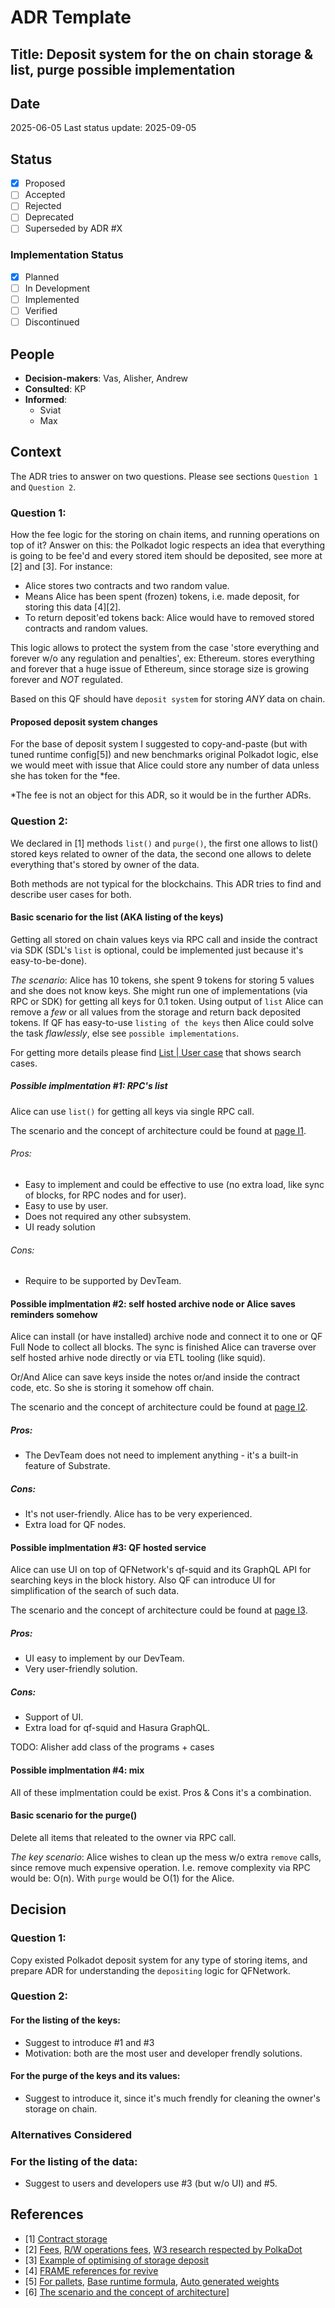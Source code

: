 # ADR Template

## Title: Deposit system for the on chain storage & list, purge possible implementation

## Date
2025-06-05
Last status update: 2025-09-05

## Status
- [X] Proposed
- [ ] Accepted
- [ ] Rejected
- [ ] Deprecated
- [ ] Superseded by ADR #X

### Implementation Status
- [X] Planned
- [ ] In Development
- [ ] Implemented
- [ ] Verified
- [ ] Discontinued

## People
- **Decision-makers**: Vas, Alisher, Andrew
- **Consulted**: KP
- **Informed**:
  - Sviat
  - Max

## Context

The ADR tries to answer on two questions. Please see sections `Question 1` and `Question 2`.

### Question 1:
How the fee logic for the storing on chain items, and running operations on top of it?
Answer on this: the Polkadot logic respects an idea that everything is going to be fee'd and every stored item should be deposited, see more at [2] and [3]. For instance:
- Alice stores two contracts and two random value.
- Means Alice has been spent (frozen) tokens, i.e. made deposit, for storing this data [4][2].
- To return deposit'ed tokens back: Alice would have to removed stored contracts and random values.

This logic allows to protect the system from the case 'store everything and forever w/o any regulation and penalties', ex: Ethereum. stores everything and forever that a huge issue of Ethereum, since storage size is growing forever and _NOT_ regulated.

Based on this QF should have `deposit system` for storing _ANY_ data on chain.

#### Proposed deposit system changes
For the base of deposit system I suggested to copy-and-paste (but with tuned runtime config[5]) and
new benchmarks original Polkadot logic, else we would meet with issue that Alice could store
any number of data unless she has token for the *fee.

*The fee is not an object for this ADR, so it would be in the further ADRs.

### Question 2:
We declared in [1] methods `list()` and `purge()`, the first one allows to
list() stored keys related to owner of the data, the second one allows to
delete everything that's stored by owner of the data.

Both methods are not typical for the blockchains. This ADR tries to find and describe user cases for both.

#### Basic scenario for the list (AKA listing of the keys)
Getting all stored on chain values keys via RPC call and inside the contract via SDK (SDL's `list` is optional, could be implemented just because it's easy-to-be-done).

_The scenario_: Alice has 10 tokens, she spent 9 tokens for storing 5 values and she does not know keys. She might run one of implementations (via RPC or SDK) for getting all keys for 0.1 token. Using output of `list` Alice can remove a _few_ or all values from the storage and return back deposited tokens. If QF has easy-to-use `listing of the keys` then Alice could solve the task _flawlessly_, else see `possible implementations`.

For getting more details please find [List | User case](docs/ADR/0011_implementations_visualization.drawio) that shows search cases.


##### Possible implmentation #1: RPC's list
Alice can use `list()` for getting all keys via single RPC call.

The scenario and the concept of architecture could be found at [page I1](docs/ADR/0011_implmentations_visualization.drawio).

###### Pros:
- Easy to implement and could be effective to use (no extra load, like sync of blocks, for RPC nodes
and for user).
- Easy to use by user.
- Does not required any other subsystem.
- UI ready solution
###### Cons:
- Require to be supported by DevTeam.

#### Possible implmentation #2: self hosted archive node or Alice saves reminders somehow
Alice can install (or have installed) archive node and connect it to one or QF Full Node to collect all blocks. The sync is finished Alice can traverse over self hosted arhive node directly or via ETL tooling (like squid).

Or/And Alice can save keys inside the notes or/and inside the contract code, etc. So she is storing it somehow off chain.

The scenario and the concept of architecture could be found at [page I2](docs/ADR/0011_implmentations_visualization.drawio).

##### Pros:
- The DevTeam does not need to implement anything - it's a built-in feature of Substrate.
##### Cons:
- It's not user-friendly. Alice has to be very experienced.
- Extra load for QF nodes.

#### Possible implmentation #3: QF hosted service
Alice can use UI on top of QFNetwork's qf-squid and its GraphQL API for searching keys in the block history.
Also QF can introduce UI for simplification of the search of such data.

The scenario and the concept of architecture could be found at [page I3](docs/ADR/0011_implmentations_visualization.drawio).

##### Pros:
- UI easy to implement by our DevTeam.
- Very user-friendly solution.
##### Cons:
- Support of UI.
- Extra load for qf-squid and Hasura GraphQL.

TODO: Alisher add class of the programs + cases

#### Possible implmentation #4: mix
All of these implmentation could be exist.
Pros & Cons it's a combination.

#### Basic scenario for the purge()
Delete all items that releated to the owner via RPC call.

_The key scenario_: Alice wishes to clean up the mess w/o extra `remove` calls,
since remove much expensive operation. I.e. remove complexity via RPC would
be: O(n). With `purge` would be O(1) for the Alice.

## Decision
### Question 1:
Copy existed Polkadot deposit system for any type of storing items, and prepare ADR for understanding the `depositing` logic for QFNetwork.

### Question 2:
#### For the listing of the keys:
- Suggest to introduce #1 and #3
- Motivation: both are the most user and developer frendly solutions.

#### For the purge of the keys and its values:
- Suggest to introduce it, since it's much frendly for cleaning the owner's storage on chain.

### Alternatives Considered
### For the listing of the data:
- Suggest to users and developers use #3 (but w/o UI) and #5.

## References
- [1] [Contract storage](docs/PolkaVM/smart_contract_storage.md)
- [2] [Fees](https://docs.polkadot.com/polkadot-protocol/basics/blocks-transactions-fees/fees/), [R/W operations fees](https://docs.polkadot.com/polkadot-protocol/basics/blocks-transactions-fees/fees/#weights-and-database-readwrite-operations), [W3 research respected by PolkaDot](https://research.web3.foundation/Polkadot/overview/token-economics#relay-chain-transaction-fees-and-per-block-transaction-limits)
- [3] [Example of optimising of storage deposit](https://github.com/paritytech/polkadot-sdk/issues/5012)
- [4] [FRAME references for revive](https://github.com/paritytech/polkadot-sdk/blob/master/substrate/frame/revive/src/storage.rs)
- [5] [For pallets](https://docs.polkadot.com/polkadot-protocol/basics/blocks-transactions-fees/fees/), [Base runtime formula](https://docs.polkadot.com/polkadot-protocol/basics/blocks-transactions-fees/fees/#how-fees-are-calculated), [Auto generated weights](https://github.com/paritytech/substrate/blob/master/frame/examples/basic/src/weights.rs#L18)
- [6] [The scenario and the concept of architecture](docs/ADR/0011_implmentations_visualization.drawio)]

